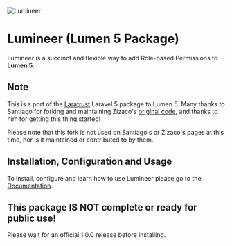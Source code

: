 ![Lumineer](http://i.imgur.com/mXDVwe4.png)

# Lumineer (Lumen 5 Package)

Lumineer is a succinct and flexible way to add Role-based Permissions to **Lumen 5**.

## Note
This is a port of the [Laratrust](https://github.com/santigarcor/laratrust) Laravel 5 package to Lumen 5.
Many thanks to Santiago for forking and maintaining Zizaco's [original code](https://github.com/Zizaco/entrust), and thanks to him for getting this thing started!

Please note that this fork is not used on Santiago's or Zizaco's pages at this time, nor is it maintained or contributed to by them.

## Installation, Configuration and Usage
To install, configure and learn how to use Lumineer please go to the [Documentation](https://19peaches.gitbooks.io/lumineer/content).

## This package IS NOT complete or ready for public use!
Please wait for an official 1.0.0 release before installing.
